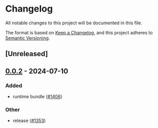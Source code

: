 # Changelog
All notable changes to this project will be documented in this file.

The format is based on [Keep a Changelog](https://keepachangelog.com/en/1.0.0/),
and this project adheres to [Semantic Versioning](https://semver.org/spec/v2.0.0.html).

## [Unreleased]

## [0.0.2](https://github.com/Jayllyz/farm/compare/farmfe_testing-v0.0.1...farmfe_testing-v0.0.2) - 2024-07-10

### Added
- runtime bundle ([#1406](https://github.com/Jayllyz/farm/pull/1406))

### Other
- release ([#1353](https://github.com/Jayllyz/farm/pull/1353))
